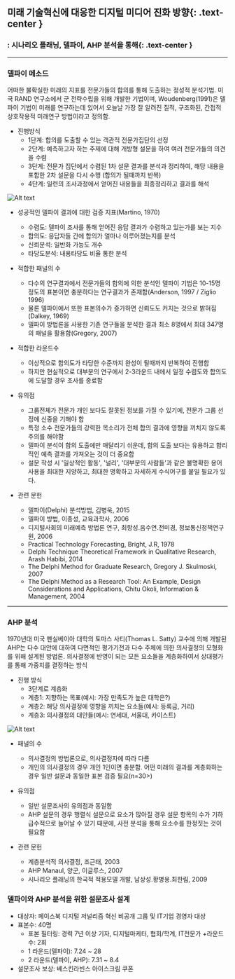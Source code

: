 ## 미래 기술혁신에 대응한 디지털 미디어 진화 방향{: .text-center }
### : 시나리오 플래닝, 델파이, AHP 분석을 통해{: .text-center }
***

### 델파이 메소드

어떠한 불확실한 미래의 지표를 전문가들의 합의를 통해 도출하는 정성적 분석기법.
미국 RAND 연구소에서 군 전략수립을 위해 개발한 기법이며, Woudenberg(1991)은 델파이 기법이 미래를 연구하는데 있어서 오늘날 가장 잘 알려진 질적, 구조화된, 간접적 상호작용적 미래연구 방법이라고 정의함.


+ 진행방식
	+ 1단계: 합의를 도출할 수 있는 객관적 전문가집단의 선정
	+ 2단계: 예측하고자 하는 주제에 대해 개방형 설문을 하여 여러 전문가들의 의견을 수렴
	+ 3단계: 전문가 집단에서 수렴된 1차 설문 결과를 분석과 정리하여, 해당 내용을 포함한 2차 설문을 다시 수행 (합의가 될때까지 반복)
	+ 4단계: 일련의 조사과정에서 얻어진 내용들을 최종정리하고 결과를 해석


![Alt text](http://4.bp.blogspot.com/-4IWjl-_PnKY/VfOeDfOUCEI/AAAAAAAAAI0/UZBhVTfVm-Y/s640/Delphi%2BProcess.png)

+ 성공적인 델파이 결과에 대한 검증 지표(Martino, 1970)
	+ 수렴도: 델파이 조사를 통해 얻어진 응답 결과가 수렴하고 있는가를 보는 지수
	+ 합의도: 응답자들 간에 합의가 얼마나 이루어졌는지를 분석
	+ 신뢰분석: 일반화 가능도 개수
	+ 타당도분석: 내용타당도 비율 통한 분석


+ 적합한 패널의 수
	+ 다수의 연구결과에서 전문가들의 합의에 의한 분석인 델파이 기법은 10-15명 정도의 표본이면 충분하다는 연구결과가 존재함(Anderson, 1997 / Ziglio 1996)
	+ 물론 델파이에서 또한 표본의수가 증가하면 신뢰도도 커지는 것으로 밝혀짐(Dalkey, 1969)
	+ 델파이 방법론을 사용한 기존 연구들을 분석한 결과 최소 8명에서 최대 347명의 패널을 활용함(Gregory, 2007)


+ 적합한 라운드수
	+ 이상적으로 합의도가 타당한 수준까지 완성이 될때까지 반복하여 진행함
	+ 하지만 현실적으로 대부분의 연구에서 2-3라운드 내에서 일정 수렴도와 합의도에 도달할 경우 조사를 종료함


+ 유의점
	+ 그룹전체가 전문가 개인 보다도 잘못된 정보를 가질 수 있기에, 전문가 그룹 선정에 신중을 기해야 함
	+ 특정 소수 전문가들의 강력한 목소리가 전체 합의 결과에 영향을 끼치지 않도록 주의를 해야함
	+ 델파이 분석이 합의 도출에만 매달리기 쉬운데, 합의 도출 보다는 유용하고 합리적인 예측 결과를 가져오는 것이 더 중요함
	+ 설문 작성 시 '일상적인 활동', '널리', '대부분의 사람들'과 같은 불명확한 용어 사용을 최대한 지양하고, 최대한 명확하고 자세하게 수식어구를 붙일 필요가 있다.


+ 관련 문헌
	+ 델파이(Delphi) 분석방법, 김병욱, 2015
	+ 델파이 방법, 이종성, 교육과학사, 2006
	+ 디지털사회의 미래예측 방법론 연구, 최항성․음수연․전미경, 정보통신정책연구원, 2006
	+ Practical Technology Forecasting, Bright, J.R, 1978
	+ Delphi Technique Theoretical Framework in Qualitative Research, Arash Habibi, 2014
	+ The Delphi Method for Graduate Research, Gregory J. Skulmoski, 2007
	+ The Delphi Method as a Research Tool: An Example, Design Considerations and Applications, Chitu Okoli, Information & Management, 2004

***

### AHP 분석
1970년대 미국 펜실베이아 대학의 토마스 사티(Thomas L. Satty) 교수에 의해 개발된 AHP는 다수 대안에 대하여 다면적인 평가기전과 다수 주체에 의한 의사결정의 모형화를 위해 설계된 방법론. 의사결정에 반영이 되는 모든 요소들을 계층화하여서 상대평가를 통해 가중치를 결정하는 방식

+ 진행 방식
	+ 3단계로 계층화
	+ 계층1: 지향하는 목표(예시: 가장 만족도가 높은 대학은?)
	+ 계층2: 해당 의사결정에 영향을 끼치는 요소들(예시: 등록금, 거리)
	+ 계층3: 의사결정의 대안들(예시: 연세대, 서울대, 카이스트)


![Alt text](http://pds2.egloos.com/pds/1/200605/19/25/d0006125_17425757.jpg)

+ 패널의 수
	+ 의사결정의 방법론으로, 의사결정자에 따라 다름
	+ 개인의 의사결정의 경우 개인 1인이면 충분함. 어떤 미래의 결과를 계층화하는 경우 일반 설문과 동일한 표본 검증 필요(n=30>)


+ 유의점
	+ 일반 설문조사의 유의점과 동일함
	+ AHP 설문의 경우 행렬식 설문으로 요소가 많아질 경우 설문 항목의 수가 기하급수적으로 늘어날 수 있기 때문에, 사전 분석을 통해 요소수를 한정짓는 것이 필요함


+ 관련 문헌
	+ 계층분석적 의사결정, 조근태, 2003
	+ AHP Manaul, 양군, 이글루스, 2007
	+ 시나리오 플래닝의 한국적 적용모델 개발, 남상성․황병용․최한림, 2009


### 델파이와 AHP 분석을 위한 설문조사 설계

+ 대상자: 페이스북 디지털 저널리즘 혁신 비공개 그룹 및 IT기업 경영자 대상
+ 표본수: 40명
	+ 표본 필터링: 경력 7년 이상 기자, 디지털마케터, 협회/학계, IT전문가
+라운드수: 2회
	+ 1 라운드(델파이): 7.24 ~ 28
	+ 2 라운드(델파이, AHP): 7.31 ~ 8.4
+ 설문조사 보상: 베스킨라빈스 아이스크림 쿠폰

